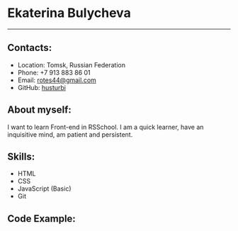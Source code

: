 # **Ekaterina Bulycheva**
*****
## Contacts:
* Location: Tomsk, Russian Federation
* Phone: +7 913 883 86 01
* Email: rotes44@gmail.com
* GitHub: [husturbi](https://github.com/husturbi)
## About myself:
I want to learn Front-end in RSSchool. I am a quick learner, have an inquisitive mind, am patient and persistent.
## Skills:
* HTML
* CSS
* JavaScript (Basic)
* Git
## Code Example: